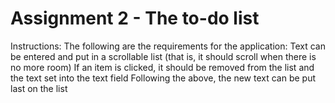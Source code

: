 # Assignment 2 - The to-do list
Instructions: 
The following are the requirements for the application:
Text can be entered and put in a scrollable list (that is, it should scroll when there is no more room)
If an item is clicked, it should be removed from the list and the text set into the text field
Following the above, the new text can be put last on the list
